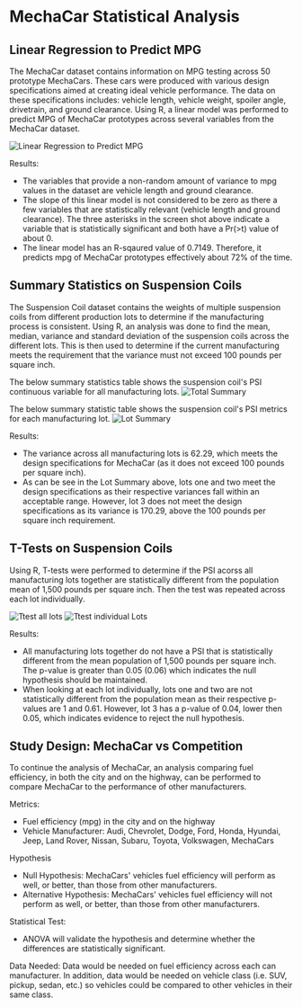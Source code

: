 # MechaCar Statistical Analysis

## Linear Regression to Predict MPG

The MechaCar dataset contains information on MPG testing across 50 prototype MechaCars. These cars were produced with various design specifications aimed at creating ideal vehicle performance. The data on these specifications includes: vehicle length, vehicle weight, spoiler angle, drivetrain, and ground clearance. Using R, a linear model was performed to predict MPG of MechaCar prototypes across several variables from the MechaCar dataset. 

![Linear Regression to Predict MPG](https://user-images.githubusercontent.com/91712554/151708206-3318e111-b214-4cbf-99db-68b2dcaa5bb1.png)


Results: 
 * The variables that provide a non-random amount of variance to mpg values in the dataset are vehicle length and ground clearance. 
 * The slope of this linear model is not considered to be zero as there a few variables that are statistically relevant (vehicle length and ground clearance). The three asterisks in the screen shot above indicate a variable that is statistically significant and both have a Pr(>t) value of about 0. 
 * The linear model has an R-sqaured value of 0.7149. Therefore, it predicts mpg of MechaCar prototypes effectively about 72% of the time. 


## Summary Statistics on Suspension Coils

The Suspension Coil dataset contains the weights of multiple suspension coils from different production lots to determine if the manufacturing process is consistent. Using R, an analysis was done to find the mean, median, variance and standard deviation of the suspension coils across the different lots. This is then used to determine if the current manufacturing meets the requirement that the variance must not exceed 100 pounds per square inch. 

The below summary statistics table shows the suspension coil's PSI continuous variable for all manufacturing lots. 
![Total Summary](https://user-images.githubusercontent.com/91712554/151708218-b937efa0-08dd-418a-a0aa-2cbfec68b7fb.png)


The below summary statistic table shows the suspension coil's PSI metrics for each manufacturing lot. 
![Lot Summary](https://user-images.githubusercontent.com/91712554/151708221-67506924-90e4-4c87-aa8a-c0d33aa33900.png)

Results:
 * The variance across all manufacturing lots is 62.29, which meets the design specifications for MechaCar (as it does not exceed 100 pounds per square inch). 
 * As can be see in the Lot Summary above, lots one and two meet the design specifications as their respective variances fall within an acceptable range. However, lot 3 does not meet the design specifications as its variance is 170.29, above the 100 pounds per square inch requirement. 


## T-Tests on Suspension Coils 
Using R, T-tests were performed to determine if the PSI acorss all manufacturing lots together are statistically different from the population mean of 1,500 pounds per square inch. Then the test was repeated across each lot individually. 

![Ttest all lots](https://user-images.githubusercontent.com/91712554/151708241-8373e2f5-1741-452a-af40-249c01250d75.png)
![Ttest individual Lots](https://user-images.githubusercontent.com/91712554/151708251-ecc69f04-2ce0-4c09-a574-33ecc0f1745f.png)

Results: 
 * All manufacturing lots together do not have a PSI that is statistically different from the mean population of 1,500 pounds per square inch. The p-value is greater than 0.05 (0.06) which indicates the null hypothesis should be maintained.
 * When looking at each lot individually, lots one and two are not statistically different from the population mean as their respective p-values are 1 and 0.61. However, lot 3 has a p-value of 0.04, lower then 0.05, which indicates evidence to reject the null hypothesis. 

## Study Design: MechaCar vs Competition 
To continue the analysis of MechaCar, an analysis comparing fuel efficiency, in both the city and on the highway, can be performed to compare MechaCar to the performance of other manufacturers.

Metrics: 
 * Fuel efficiency (mpg) in the city and on the highway
 * Vehicle Manufacturer: Audi, Chevrolet, Dodge, Ford, Honda, Hyundai, Jeep, Land Rover, Nissan, Subaru, Toyota, Volkswagen, MechaCars

Hypothesis 
 * Null Hypothesis: MechaCars' vehicles fuel efficiency will perform as well, or better, than those from other manufacturers. 
 * Alternative Hypothesis: MechaCars' vehicles fuel efficiency will not perform as well, or better, than those from other manufacturers. 

Statistical Test: 
 * ANOVA will validate the hypothesis and determine whether the differences are statistically significant.

Data Needed: 
Data would be needed on fuel efficiency across each can manufacturer. In addition, data would be needed on vehicle class (i.e. SUV, pickup, sedan, etc.) so vehicles could be compared to other vehicles in their same class. 
